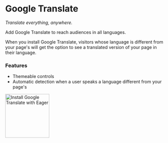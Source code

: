 # Google Translate

*Translate everything, anywhere.*

Add Google Translate to reach audiences in all languages.

When you install Google Translate, visitors whose language is different from your page's will get the option to see a translated version of your page in their language.

### Features

- Themeable controls
- Automatic detection when a user speaks a language different from your page's

<a href="https://eager.io/app/91JfWsA2xNdT/install?source=button">
  <img
    src="https://install.eager.io/install-button.png"
    alt="Install Google Translate with Eager"
    border="0"
    width="140">
</a>
